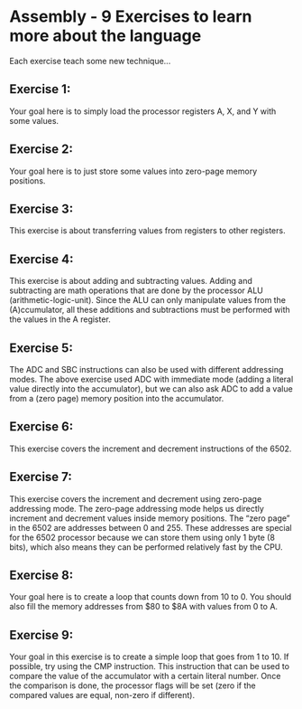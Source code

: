 # Assembly - 9 Exercises to learn more about the language
Each exercise teach some new technique...

## Exercise 1:
Your goal here is to simply load the processor registers A, X, and Y with some values.

## Exercise 2:
Your goal here is to just store some values into zero-page memory positions.

## Exercise 3:
This exercise is about transferring values from registers to other registers.

## Exercise 4:
This exercise is about adding and subtracting values. Adding and subtracting are math
operations that are done by the processor ALU (arithmetic-logic-unit). Since the ALU
can only manipulate values from the (A)ccumulator, all these additions and subtractions
must be performed with the values in the A register.

## Exercise 5:
The ADC and SBC instructions can also be used with different addressing modes. The
above exercise used ADC with immediate mode (adding a literal value directly into the
accumulator), but we can also ask ADC to add a value from a (zero page) memory
position into the accumulator.

## Exercise 6:
This exercise covers the increment and decrement instructions of the 6502.

## Exercise 7:
This exercise covers the increment and decrement using zero-page addressing mode.
The zero-page addressing mode helps us directly increment and decrement values
inside memory positions. The “zero page” in the 6502 are addresses between 0 and 255.
These addresses are special for the 6502 processor because we can store them using
only 1 byte (8 bits), which also means they can be performed relatively fast by the CPU.

## Exercise 8:
Your goal here is to create a loop that counts down from 10 to 0. You should also fill the
memory addresses from $80 to $8A with values from 0 to A.

## Exercise 9:
Your goal in this exercise is to create a simple loop that goes from 1 to 10. If possible, try
using the CMP instruction. This instruction that can be used to compare the value of
the accumulator with a certain literal number. Once the comparison is done, the
processor flags will be set (zero if the compared values are equal, non-zero if different).
